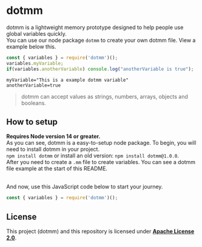 # dotmm
dotmm is a lightweight memory prototype designed to help people use global variables quickly.<br/>
You can use our node package `dotmm` to create your own dotmm file. View a example below this.

```js
const { variables } = require('dotmm')();
variables.myVariable;
if(variables.anotherVariable) console.log("anotherVariable is true");
```
```
myVariable="This is a example dotmm variable"
anotherVariable=true
```

> dotmm can accept values as strings, numbers, arrays, objects and booleans.

## How to setup

**Requires Node version 14 or greater.**<br/>
As you can see, dotmm is a easy-to-setup node package. To begin, you will need to install dotmm in your project.<br/>
``npm install dotmm`` or install an old version: ``npm install dotmm@1.0.0``.<br/>
After you need to create a `.mm` file to create variables. You can see a dotmm file example at the start of this README.<br/><br/>

And now, use this JavaScript code below to start your journey.
```js
const { variables } = require('dotmm')();
```

## License

This project (dotmm) and this repository is licensed under [**Apache License 2.0**](https://github.com/dotmm/dotmm/blob/main/LICENSE).
